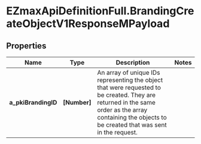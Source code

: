 # EZmaxApiDefinitionFull.BrandingCreateObjectV1ResponseMPayload

## Properties

Name | Type | Description | Notes
------------ | ------------- | ------------- | -------------
**a_pkiBrandingID** | **[Number]** | An array of unique IDs representing the object that were requested to be created.  They are returned in the same order as the array containing the objects to be created that was sent in the request. | 


